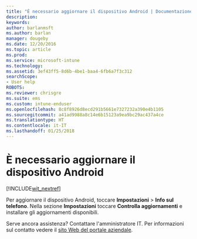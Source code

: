 ```yaml
---
title: "È necessario aggiornare il dispositivo Android | Documentazione Microsoft"
description: 
keywords: 
author: barlanmsft
ms.author: barlan
manager: dougeby
ms.date: 12/20/2016
ms.topic: article
ms.prod: 
ms.service: microsoft-intune
ms.technology: 
ms.assetid: 3ef43ff5-8d6b-4be1-baa4-6fb6a7f3c312
searchScope:
- User help
ROBOTS: 
ms.reviewer: chrisgre
ms.suite: ems
ms.custom: intune-enduser
ms.openlocfilehash: 8c8f8926d8ecd291b5661e7327232a390e4b1105
ms.sourcegitcommit: a41ad9988a8c14e6b15123a9ea9bc29ac437a4ce
ms.translationtype: HT
ms.contentlocale: it-IT
ms.lasthandoff: 01/25/2018
---
```

# <a name="you-need-to-update-your-android-device"></a>È necessario aggiornare il dispositivo Android

[!INCLUDE[wit_nextref](includes/end-user-os-update-guidance.md)]

Per aggiornare il dispositivo Android, toccare **Impostazioni** > **Info sul telefono**. Nella sezione __Impostazioni__ toccare __Controlla aggiornamenti__ e installare gli aggiornamenti disponibili.

Serve ancora assistenza? Contattare l'amministratore IT. Per informazioni sul contatto vedere il [sito Web del portale aziendale](https://portal.manage.microsoft.com#HelpDeskDialog).
